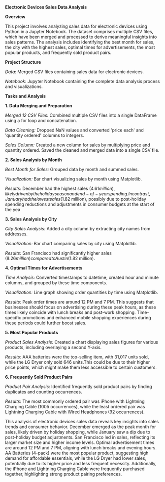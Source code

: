 **Electronic Devices Sales Data Analysis**

**Overview**

This project involves analyzing sales data for electronic devices using Python in a Jupyter Notebook. The dataset comprises multiple CSV files, which have been merged and processed to derive meaningful insights into sales patterns. The analysis includes identifying the best month for sales, the city with the highest sales, optimal times for advertisements, the most popular products, and frequently sold product pairs.

**Project Structure**

*Data*: Merged CSV files containing sales data for electronic devices.

*Notebook*: Jupyter Notebook containing the complete data analysis process and visualizations.

**Tasks and Analysis**

**1. Data Merging and Preparation**
   
*Merged 12 CSV Files:* Combined multiple CSV files into a single DataFrame using a for loop and concatenation.

*Data Cleaning:* Dropped NaN values and converted 'price each' and 'quantity ordered' columns to integers.

*Sales Column:* Created a new column for sales by multiplying price and quantity ordered. Saved the cleaned and merged data into a single CSV file.

**2. Sales Analysis by Month**
   
*Best Month for Sales:* Grouped data by month and summed sales.

*Visualization:* Bar chart visualizing sales by month using Matplotlib.

*Results:* December had the highest sales ($4.61 million), likely driven by the holiday season and end-of-year spending. In contrast, January had the lowest sales ($1.82 million), possibly due to post-holiday spending reductions and adjustments in consumer budgets at the start of the yea

**3. Sales Analysis by City**
   
*City Sales Analysis:* Added a city column by extracting city names from addresses.

*Visualization:* Bar chart comparing sales by city using Matplotlib.

*Results:* San Francisco had significantly higher sales ($8.26 million) compared to Austin ($1.82 million).

**4. Optimal Times for Advertisements**

*Time Analysis:* Converted timestamps to datetime, created hour and minute columns, and grouped by these time components.

*Visualization:* Line graph showing order quantities by time using Matplotlib.

*Results:* Peak order times are around 12 PM and 7 PM. This suggests that businesses should focus on advertising during these peak hours, as these times likely coincide with lunch breaks and post-work shopping. Time-specific promotions and enhanced mobile shopping experiences during these periods could further boost sales.

**5. Most Popular Products**
   
*Product Sales Analysis:* Created a chart displaying sales figures for various products, including overlaying a second Y-axis.

*Results:* AAA batteries were the top-selling item, with 31,017 units sold, while the LG Dryer only sold 646 units.This could be due to their higher price points, which might make them less accessible to certain customers.

**6. Frequently Sold Product Pairs**

*Product Pair Analysis:* Identified frequently sold product pairs by finding duplicates and counting occurrences.

*Results:* The most commonly ordered pair was iPhone with Lightning Charging Cable (1005 occurrences), while the least ordered pair was Lightning Charging Cable with Wired Headphones (92 occurrences).


This analysis of electronic devices sales data reveals key insights into sales trends and consumer behavior. December emerged as the peak month for sales, likely driven by holiday shopping, while January saw a dip due to post-holiday budget adjustments. San Francisco led in sales, reflecting its larger market size and higher income levels. Optimal advertisement times are around 12 PM and 7 PM, aligning with lunch breaks and evening hours. AA Batteries (4-pack) were the most popular product, suggesting high demand for affordable essentials, while the LG Dryer had lower sales, potentially due to its higher price and less frequent necessity. Additionally, the iPhone and Lightning Charging Cable were frequently purchased together, highlighting strong product pairing preferences.
